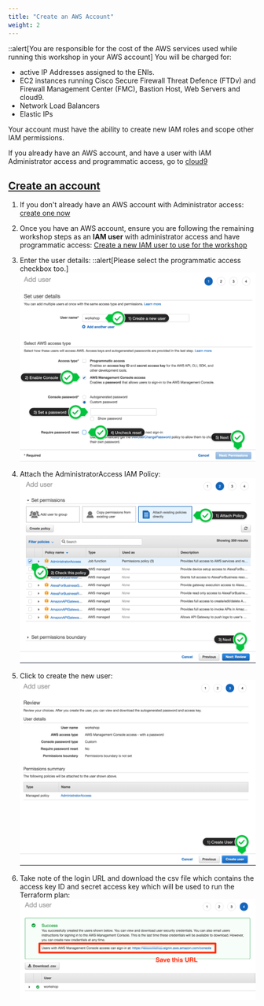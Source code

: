 ```yaml
---
title: "Create an AWS Account"
weight: 2
---
```


::alert[You are responsible for the cost of the AWS services used while running this workshop in your AWS account]
You will be charged for: 
- active IP Addresses assigned to the ENIs.
- EC2 instances running Cisco Secure Firewall Threat Defence (FTDv) and Firewall Management Center (FMC), Bastion Host, Web Servers and cloud9.
- Network Load Balancers
- Elastic IPs

Your account must have the ability to create new IAM roles and scope other IAM permissions.

If you already have an AWS account, and have a user with IAM Administrator access and programmatic access, go to [cloud9](/20-getting-started/1-getting-started)

## <ins>**Create an account**</ins>

1. If you don't already have an AWS account with Administrator access: [create
one now](http://docs.aws.amazon.com/connect/latest/adminguide/gettingstarted.html#sign-up-for-aws)

2. Once you have an AWS account, ensure you are following the remaining workshop steps
as an **IAM user** with administrator access and have programmatic access:
[Create a new IAM user to use for the workshop](https://console.aws.amazon.com/iam/home?region=us-east-1#/users$new)

3. Enter the user details:
::alert[Please select the programmatic access checkbox too.]
![Create User](/static/images/getting_started/iam-1-create-user.png)

4. Attach the AdministratorAccess IAM Policy:
![Attach Policy](/static/images/getting_started/iam-2-attach-policy.png)

5. Click to create the new user:
![Confirm User](/static/images/getting_started/iam-3-create-user.png)

6. Take note of the login URL and download the csv file which contains the access key ID and secret access key which will be used to run the Terraform plan:
![Login URL](/static/images/getting_started/iam-4-save-url.png)
